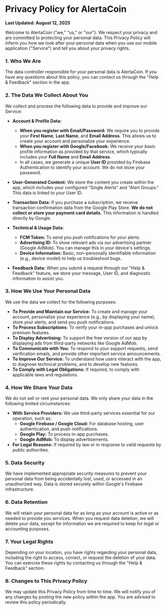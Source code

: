 # Privacy Policy for AlertaCoin

**Last Updated: August 12, 2025**

Welcome to AlertaCoin ("we," "us," or "our"). We respect your privacy and are committed to protecting your personal data. This Privacy Policy will inform you how we look after your personal data when you use our mobile application ("Service") and tell you about your privacy rights.

### 1. Who We Are

The data controller responsible for your personal data is AlertaCoin. If you have any questions about this policy, you can contact us through the "Help & Feedback" section in the app.

### 2. The Data We Collect About You

We collect and process the following data to provide and improve our Service:

*   **Account & Profile Data:**
    *   **When you register with Email/Password:** We require you to provide your **First Name**, **Last Name**, and **Email Address**. This allows us to create your account and personalize your experience.
    *   **When you register with Google/Facebook:** We receive your basic profile information as provided by that service, which typically includes your **Full Name** and **Email Address**.
    *   In all cases, we generate a unique **User ID** provided by Firebase Authentication to identify your account. We do not store your password.

*   **User-Generated Content:** We store the content you create within the app, which includes your configured "Single Alerts" and "Alert Groups." This data is linked to your User ID.

*   **Transaction Data:** If you purchase a subscription, we receive transaction confirmation data from the Google Play Store. **We do not collect or store your payment card details.** This information is handled directly by Google.

*   **Technical & Usage Data:**
    *   **FCM Token:** To send you push notifications for your alerts.
    *   **Advertising ID:** To show relevant ads via our advertising partner (Google AdMob). You can manage this in your device's settings.
    *   **Device Information:** Basic, non-personally identifiable information (e.g., device model) to help us troubleshoot bugs.

*   **Feedback Data:** When you submit a request through our "Help & Feedback" feature, we store your message, User ID, and diagnostic information to assist you.

### 3. How We Use Your Personal Data

We use the data we collect for the following purposes:

*   **To Provide and Maintain our Service:** To create and manage your account, personalize your experience (e.g., by displaying your name), store your alerts, and send you push notifications.
*   **To Process Subscriptions:** To verify your in-app purchases and unlock premium features.
*   **To Display Advertising:** To support the free version of our app by displaying ads from third-party networks like Google AdMob.
*   **To Communicate with You:** To respond to your support requests, send verification emails, and provide other important service announcements.
*   **To Improve Our Service:** To understand how users interact with the app, to diagnose technical problems, and to develop new features.
*   **To Comply with Legal Obligations:** If required, to comply with applicable laws and regulations.

### 4. How We Share Your Data

We do not sell or rent your personal data. We only share your data in the following limited circumstances:

*   **With Service Providers:** We use third-party services essential for our operation, such as:
    *   **Google Firebase / Google Cloud:** For database hosting, user authentication, and push notifications.
    *   **Google Play:** To process in-app purchases.
    *   **Google AdMob:** To display advertisements.
*   **For Legal Reasons:** If required by law or in response to valid requests by public authorities.

### 5. Data Security

We have implemented appropriate security measures to prevent your personal data from being accidentally lost, used, or accessed in an unauthorized way. Data is stored securely within Google's Firebase infrastructure.

### 6. Data Retention

We will retain your personal data for as long as your account is active or as needed to provide you services. When you request data deletion, we will delete your data, except for information we are required to keep for legal or accounting purposes.

### 7. Your Legal Rights

Depending on your location, you have rights regarding your personal data, including the right to access, correct, or request the deletion of your data. You can exercise these rights by contacting us through the "Help & Feedback" section.

### 8. Changes to This Privacy Policy

We may update this Privacy Policy from time to time. We will notify you of any changes by posting the new policy within the app. You are advised to review this policy periodically.
